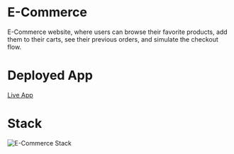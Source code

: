 # E-Commerce
E-Commerce website, where users can browse their favorite products, add them to their carts, see their previous orders, and simulate the checkout flow.
# Deployed App
[Live App](https://e-commerce-demo-yxsr.onrender.com/)
# Stack
![E-Commerce Stack](https://user-images.githubusercontent.com/64209661/207155008-f7c94a2b-c4b5-4359-95b1-dc38d53ec840.png)

